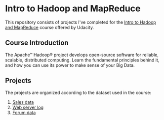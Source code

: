 # Intro to Hadoop and MapReduce
This repository consists of projects I've completed for the [Intro to Hadoop and MapReduce](https://www.udacity.com/course/intro-to-hadoop-and-mapreduce--ud617) course offered by Udacity.

## Course Introduction
The Apache™ Hadoop® project develops open-source software for reliable, scalable, distributed computing. Learn the fundamental principles behind it, and how you can use its power to make sense of your Big Data.

## Projects
The projects are organized according to the dataset used in the course:  
1. [Sales data](./sales_data)
2. [Web server log](./web_server_log)
3. [Forum data](./forum_data)
